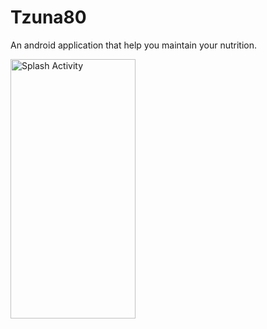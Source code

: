 # Tzuna80
An android application that help you maintain your nutrition.

<img src="https://user-images.githubusercontent.com/55783449/106728199-e5759700-6614-11eb-9645-784a15dec89d.jpg" alt="Splash Activity" width="200" height="415">
